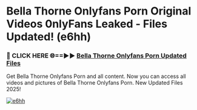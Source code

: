 # Bella Thorne Onlyfans Porn Original Videos 0nlyFans Leaked - Files Updated! (e6hh)

<h3>🔴 CLICK HERE 🌐==►► <a href="https://tinyurl.com/2jnfzry5" rel="nofollow">Bella Thorne Onlyfans Porn Updated Files</a></h3>

Get Bella Thorne Onlyfans Porn and all content. Now you can access all videos and pictures of Bella Thorne Onlyfans Porn. New Updated Files 2025!

[![e6hh](https://i.imgur.com/GyGTBgg.gif)](https://tinyurl.com/2jnfzry5)
